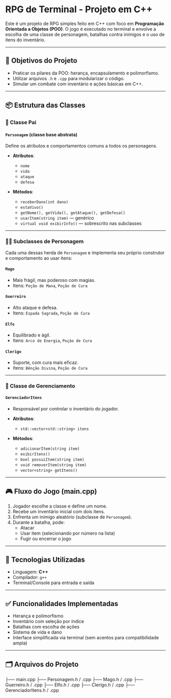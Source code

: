 # RPG de Terminal - Projeto em C++

Este é um projeto de RPG simples feito em C++ com foco em **Programação Orientada a Objetos (POO)**. O jogo é executado no terminal e envolve a escolha de uma classe de personagem, batalhas contra inimigos e o uso de itens do inventário.

---

## 🎯 Objetivos do Projeto

- Praticar os pilares da POO: herança, encapsulamento e polimorfismo.
- Utilizar arquivos `.h` e `.cpp` para modularizar o código.
- Simular um combate com inventário e ações básicas em C++.

---

## 📦 Estrutura das Classes

### 🧬 Classe Pai

#### `Personagem` (classe base abstrata)
Define os atributos e comportamentos comuns a todos os personagens.

- **Atributos**:
  - `nome`
  - `vida`
  - `ataque`
  - `defesa`

- **Métodos**:
  - `receberDano(int dano)`
  - `estaVivo()`
  - `getNome(), getVida(), getAtaque(), getDefesa()`
  - `usarItem(string item)` — genérico
  - `virtual void exibirInfo()` — sobrescrito nas subclasses

---

### 🧙‍♂️ Subclasses de Personagem

Cada uma dessas herda de `Personagem` e implementa seu próprio construtor e comportamento ao usar itens:

#### `Mago`
- Mais frágil, mas poderoso com magias.
- Itens: `Poção de Mana`, `Poção de Cura`

#### `Guerreiro`
- Alto ataque e defesa.
- Itens: `Espada Sagrada`, `Poção de Cura`

#### `Elfo`
- Equilibrado e ágil.
- Itens: `Arco de Energia`, `Poção de Cura`

#### `Clerigo`
- Suporte, com cura mais eficaz.
- Itens: `Bênção Divina`, `Poção de Cura`

---

### 🧰 Classe de Gerenciamento

#### `GerenciadorItens`
- Responsável por controlar o inventário do jogador.

- **Atributos**:
  - `std::vector<std::string> itens`

- **Métodos**:
  - `adicionarItem(string item)`
  - `exibirItens()`
  - `bool possuiItem(string item)`
  - `void removerItem(string item)`
  - `vector<string> getItens()`

---

## 🎮 Fluxo do Jogo (main.cpp)

1. Jogador escolhe a classe e define um nome.
2. Recebe um inventário inicial com dois itens.
3. Enfrenta um inimigo aleatório (subclasse de `Personagem`).
4. Durante a batalha, pode:
   - Atacar
   - Usar item (selecionando por número na lista)
   - Fugir ou encerrar o jogo

---

## 🔧 Tecnologias Utilizadas

- Linguagem: **C++**
- Compilador: `g++`
- Terminal/Console para entrada e saída

---

## ✅ Funcionalidades Implementadas

- Herança e polimorfismo
- Inventário com seleção por índice
- Batalhas com escolha de ações
- Sistema de vida e dano
- Interface simplificada via terminal (sem acentos para compatibilidade ampla)

---

## 🗂️ Arquivos do Projeto

├── main.cpp 
├── Personagem.h / .cpp 
├── Mago.h / .cpp 
├── Guerreiro.h / .cpp 
├── Elfo.h / .cpp 
├── Clerigo.h / .cpp 
├── GerenciadorItens.h / .cpp
